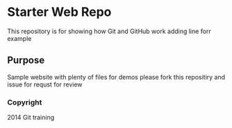 # Starter Web Repo

This repository is for showing how Git and GitHub work
adding line forr example

## Purpose

Sample website with plenty of files for demos
please fork this repositiry and issue for requst for review
### Copyright
2014 Git training